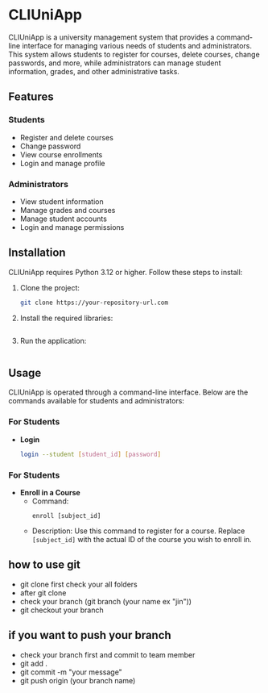 # CLIUniApp

CLIUniApp is a university management system that provides a command-line interface for managing various needs of students and administrators. This system allows students to register for courses, delete courses, change passwords, and more, while administrators can manage student information, grades, and other administrative tasks.

## Features

### Students
- Register and delete courses
- Change password
- View course enrollments
- Login and manage profile

### Administrators
- View student information
- Manage grades and courses
- Manage student accounts
- Login and manage permissions

## Installation

CLIUniApp requires Python 3.12 or higher. Follow these steps to install:

1. Clone the project:
   ```bash
   git clone https://your-repository-url.com 

2. Install the required libraries:
    ```pip install -r requirements.txt

3. Run the application:
    ```python src/main.py


## Usage

CLIUniApp is operated through a command-line interface. Below are the commands available for students and administrators:

### For Students

- **Login**
  ```bash
  login --student [student_id] [password]


### For Students

- **Enroll in a Course**
  - Command:
    ```
    enroll [subject_id]
    ```
  - Description: Use this command to register for a course. Replace `[subject_id]` with the actual ID of the course you wish to enroll in.

## how to use git
- git clone first check your all folders
- after git clone
- check your branch (git branch (your name ex "jin"))
- git checkout your branch

## if you want to push your branch
- check your branch first and commit to team member
- git add .
- git commit -m "your message"
- git push origin (your branch name)